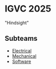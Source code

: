 # IGVC 2025

"Hindsight"

## Subteams 

- [Electrical](./electrical/index.md)
- [Mechanical](./mechanical/index.md)
- [Software](./software/index.md)